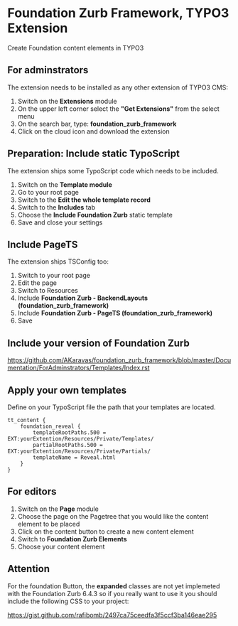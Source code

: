 # Foundation Zurb Framework, TYPO3 Extension

Create Foundation content elements in TYPO3

For adminstrators
------------------
The extension needs to be installed as any other extension of TYPO3 CMS:

1. Switch on the **Extensions** module
2. On the upper left corner select the **"Get Extensions"** from the select menu
3. On the search bar, type: **foundation_zurb_framework**
4. Click on the cloud icon and download the extension

Preparation: Include static TypoScript
----------------------

The extension ships some TypoScript code which needs to be included.

1. Switch on the **Template module**
2. Go to your root page
3. Switch to the **Edit the whole template record**
4. Switch to the **Includes** tab
5. Choose the **Include Foundation Zurb** static template
6. Save and close your settings

Include PageTS
----------------------

The extension ships TSConfig too:

1. Switch to your root page
2. Edit the page
3. Switch to Resources
4. Include **Foundation Zurb - BackendLayouts (foundation_zurb_framework)**
5. Include **Foundation Zurb - PageTS (foundation_zurb_framework)**
6. Save

Include your version of Foundation Zurb
----------------------

https://github.com/AKaravas/foundation_zurb_framework/blob/master/Documentation/ForAdminstrators/Templates/Index.rst

Apply your own templates
----------------------

Define on your TypoScript file the path that your templates are located.

   	tt_content {
      	foundation_reveal {
			templateRootPaths.500 = EXT:yourExtention/Resources/Private/Templates/
			partialRootPaths.500 = EXT:yourExtention/Resources/Private/Partials/
			templateName = Reveal.html
		}
   	}

For editors
------------------

1. Switch on the **Page** module
2. Choose the page on the Pagetree that you would like the content element to be placed
3. Click on the content button to create a new content element
4. Switch to **Foundation Zurb Elements**
5. Choose your content element


Attention
------------------

For the foundation Button, the **expanded** classes are not yet implemeted with the Foundation Zurb 6.4.3 so if you really want to use it you should include the following CSS to your project:

https://gist.github.com/rafibomb/2497ca75ceedfa3f5ccf3ba146eae295
